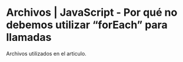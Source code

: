 # Archivos | JavaScript - Por qué no debemos utilizar “forEach” para llamadas
Archivos utilizados en el articulo. 


